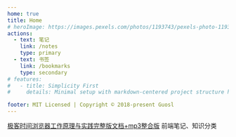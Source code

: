 ```yaml
---
home: true
title: Home
# heroImage: https://images.pexels.com/photos/1193743/pexels-photo-1193743.jpeg?auto=compress&cs=tinysrgb&dpr=1&w=500
actions:
  - text: 笔记
    link: /notes
    type: primary
  - text: 书签
    link: /bookmarks
    type: secondary
# features:
#   - title: Simplicity First
#     details: Minimal setup with markdown-centered project structure helps you focus on writing.

footer: MIT Licensed | Copyright © 2018-present Guosl
---
```

[极客时间浏览器工作原理与实践完整版文档+mp3整合版](http://www.uzzf.com/soft/571017.html)
前端笔记、知识分类